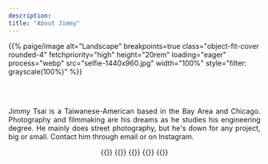 ```yaml
---
description:
title: "About Jimmy"
---
```



{{% paige/image alt="Landscape" breakpoints=true class="object-fit-cover rounded-4" fetchpriority="high" height="20rem" loading="eager" process="webp" src="selfie-1440x960.jpg" width="100%"  style="filter: grayscale(100%)" %}}

<br>
<br>



<div style="max-width: 600px; margin-left: auto; margin-right: auto; text-align: justify;">

<p>Jimmy Tsai is a Taiwanese-American based in the Bay Area and Chicago. Photography and filmmaking are his dreams as he studies his engineering degree. He mainly does street photography, but he's down for any project, big or small. Contact him through email or on Instagram.</p>

</div>

<div style="display: flex; gap: 1rem; justify-content: center; align-items: flex-start;">
    <div class="column-gap-1 d-flex display-6 justify-content-center mb-3">
        {{<paige/icon class="bi bi-youtube mx-2" title="youtube" url="https://www.youtube.com/channel/UCQulP0uyasw93322XVnpvZQ" >}}
        {{<paige/icon class="bi bi-instagram mx-2" title="instagram" url="https://www.instagram.com/alpha.pentagon" >}}
        {{<paige/icon class="bi bi-envelope mx-2" title="gmail" url="mailto:info.jimbot@gmail.com" >}}
        {{<paige/icon class="bi bi-linkedin mx-2" title="linkedin" url="https://www.linkedin.com/in/jimmy-tsai-3234a830a/" >}}
        {{<paige/icon class="bi bi-github mx-2" title="github" url="https://github.com/jimbo-tsai" >}}
    </div>
</div>